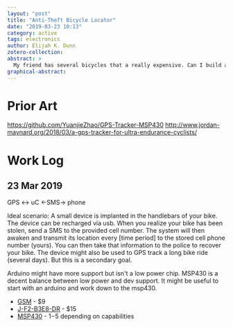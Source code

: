 ```yaml
---
layout: "post"
title: "Anti-Theft Bicycle Locator"
date: "2019-03-23 10:13"
category: active
tags: electronics
author: Elijah K. Dunn
zotero-collection:
abstract: >
  My friend has several bicycles that a really expensive. Can I build a cheap and effective GPS tracker for locating a stolen bike?
graphical-abstract:
---
```


# Prior Art
https://github.com/YuanjieZhao/GPS-Tracker-MSP430
http://www.jordan-maynard.org/2018/03/a-gps-tracker-for-ultra-endurance-cyclists/

# Work Log

## 23 Mar 2019
GPS <-> uC <-SMS-> phone

Ideal scenario: A small device is implanted in the handlebars of your bike. The device can be recharged via usb. When you realize your bike has been stolen, send a SMS to the provided cell number. The system will then awaken and transmit its location every [time period] to the stored cell phone number (yours). You can then take that information to the police to recover your bike.
The device might also be used to GPS track a long bike ride (several days). But this is a secondary goal.

Arduino might have more support but isn't a low power chip. MSP430 is a decent balance between low power and dev support. It might be useful to start with an arduino and work down to the msp430.

- [GSM](https://www.amazon.com/HiLetgo-Smallest-Breakout-Quad-band-3-7~4-2V/dp/B01DLIJM2E) - $9
- [J-F2-B3E8-DR](https://www.digikey.com/product-detail/en/telit/J-F2-B3E8-DR/943-1024-1-ND/4959433) - $15
- [MSP430](https://www.digikey.com/products/en/integrated-circuits-ics/embedded-microcontrollers/685?FV=ffe002ad%2C1f140000&quantity=1&ColumnSort=0&page=2&k=msp430&pageSize=25&pkeyword=msp430) - $1-$5 depending on capabilities
